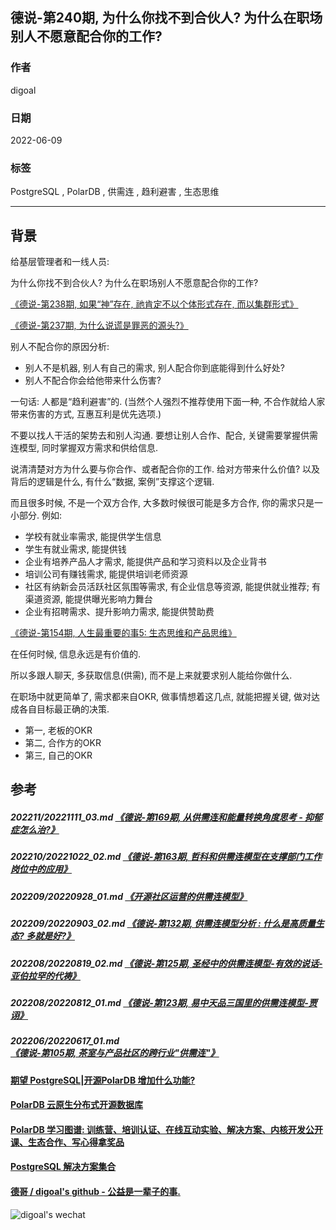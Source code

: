 ## 德说-第240期, 为什么你找不到合伙人? 为什么在职场别人不愿意配合你的工作?     
                                                                  
### 作者                                                                  
digoal                                                                  
                                                                  
### 日期                                                                  
2022-06-09                                                       
                                                                  
### 标签                                                                  
PostgreSQL , PolarDB , 供需连 , 趋利避害 , 生态思维                                                  
                                                                  
----                                                    
                                                                  
## 背景       
给基层管理者和一线人员:   
  
为什么你找不到合伙人? 为什么在职场别人不愿意配合你的工作?     
  
[《德说-第238期, 如果“神”存在, 祂肯定不以个体形式存在, 而以集群形式》](../202305/20230531_03.md)    
  
[《德说-第237期, 为什么说谎是罪恶的源头?》](../202305/20230531_02.md)    
  
  
别人不配合你的原因分析:    
- 别人不是机器, 别人有自己的需求, 别人配合你到底能得到什么好处?       
- 别人不配合你会给他带来什么伤害?      
  
一句话: 人都是“趋利避害”的.       (当然个人强烈不推荐使用下面一种, 不合作就给人家带来伤害的方式, 互惠互利是优先选项.)      
  
不要以找人干活的架势去和别人沟通.  要想让别人合作、配合, 关键需要掌握供需连模型, 同时掌握双方需求和供给信息.     
  
说清清楚对方为什么要与你合作、或者配合你的工作. 给对方带来什么价值? 以及背后的逻辑是什么, 有什么“数据, 案例”支撑这个逻辑.      
  
而且很多时候, 不是一个双方合作, 大多数时候很可能是多方合作, 你的需求只是一小部分.  例如:    
- 学校有就业率需求, 能提供学生信息    
- 学生有就业需求, 能提供钱    
- 企业有培养产品人才需求, 能提供产品和学习资料以及企业背书    
- 培训公司有赚钱需求, 能提供培训老师资源    
- 社区有纳新会员活跃社区氛围等需求, 有企业信息等资源, 能提供就业推荐; 有渠道资源, 能提供曝光影响力舞台    
- 企业有招聘需求、提升影响力需求, 能提供赞助费      
  
  
[《德说-第154期, 人生最重要的事5: 生态思维和产品思维》](../202210/20221001_03.md)    
    
在任何时候, 信息永远是有价值的.    
  
所以多跟人聊天, 多获取信息(供需), 而不是上来就要求别人能给你做什么.     
  
  
在职场中就更简单了, 需求都来自OKR, 做事情想着这几点, 就能把握关键, 做对达成各自目标最正确的决策.     
- 第一, 老板的OKR        
- 第二, 合作方的OKR      
- 第三, 自己的OKR        
    
    
  
  
## 参考  
##### 202211/20221111_03.md   [《德说-第169期, 从供需连和能量转换角度思考 - 抑郁症怎么治?》](../202211/20221111_03.md)    
##### 202210/20221022_02.md   [《德说-第163期, 哲科和供需连模型在支撑部门工作岗位中的应用》](../202210/20221022_02.md)    
##### 202209/20220928_01.md   [《开源社区运营的供需连模型》](../202209/20220928_01.md)    
##### 202209/20220903_02.md   [《德说-第132期, 供需连模型分析 : 什么是高质量生态? 多就是好?》](../202209/20220903_02.md)    
##### 202208/20220819_02.md   [《德说-第125期, 圣经中的供需连模型-有效的说话-亚伯拉罕的代祷》](../202208/20220819_02.md)    
##### 202208/20220812_01.md   [《德说-第123期, 易中天品三国里的供需连模型-贾诩》](../202208/20220812_01.md)    
##### 202206/20220617_01.md   [《德说-第105期, 茶室与产品社区的跨行业"供需连"》](../202206/20220617_01.md)    
  
  
  
#### [期望 PostgreSQL|开源PolarDB 增加什么功能?](https://github.com/digoal/blog/issues/76 "269ac3d1c492e938c0191101c7238216")
  
  
#### [PolarDB 云原生分布式开源数据库](https://github.com/ApsaraDB "57258f76c37864c6e6d23383d05714ea")
  
  
#### [PolarDB 学习图谱: 训练营、培训认证、在线互动实验、解决方案、内核开发公开课、生态合作、写心得拿奖品](https://www.aliyun.com/database/openpolardb/activity "8642f60e04ed0c814bf9cb9677976bd4")
  
  
#### [PostgreSQL 解决方案集合](../201706/20170601_02.md "40cff096e9ed7122c512b35d8561d9c8")
  
  
#### [德哥 / digoal's github - 公益是一辈子的事.](https://github.com/digoal/blog/blob/master/README.md "22709685feb7cab07d30f30387f0a9ae")
  
  
![digoal's wechat](../pic/digoal_weixin.jpg "f7ad92eeba24523fd47a6e1a0e691b59")
  
